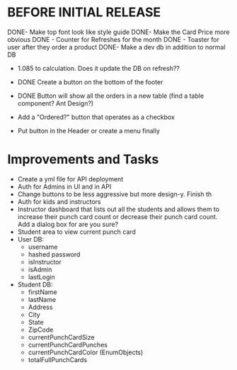 # BEFORE INITIAL RELEASE

DONE- Make top font look like style guide
DONE- Make the Card Price more obvious
DONE - Counter for Refreshes for the month
DONE - Toaster for user after they order a product
DONE- Make a dev db in addition to normal DB

- 1.085 to calculation. Does it update the DB on refresh??

- DONE Create a button on the bottom of the footer
- DONE Button will show all the orders in a new table (find a table component? Ant Design?)
- Add a "Ordered?" button that operates as a checkbox
- Put button in the Header or create a menu finally

# Improvements and Tasks

- Create a yml file for API deployment
- Auth for Admins in UI and in API
- Change buttons to be less aggressive but more design-y. Finish th
- Auth for kids and instructors
- Instructor dashboard that lists out all the students and allows them to increase their punch card count or decrease their punch card count. Add a dialog box for are you sure?
- Student area to view current punch card
- User DB:
  - username
  - hashed password
  - isInstructor
  - isAdmin
  - lastLogin
- Student DB:
  - firstName
  - lastName
  - Address
  - City
  - State
  - ZipCode
  - currentPunchCardSize
  - currentPunchCardPunches
  - currentPunchCardColor (EnumObjects)
  - totalFullPunchCards
